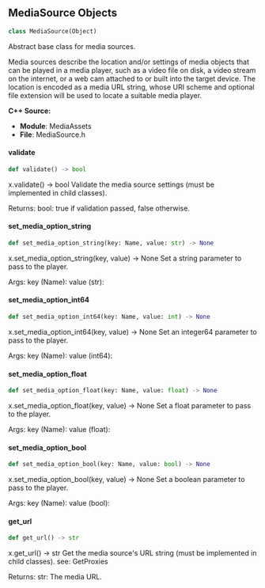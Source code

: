 ## MediaSource Objects

```python
class MediaSource(Object)
```

Abstract base class for media sources.

Media sources describe the location and/or settings of media objects that can
be played in a media player, such as a video file on disk, a video stream on
the internet, or a web cam attached to or built into the target device. The
location is encoded as a media URL string, whose URI scheme and optional file
extension will be used to locate a suitable media player.

**C++ Source:**

- **Module**: MediaAssets
- **File**: MediaSource.h

<a id="unreal.MediaSource.validate"></a>

#### validate

```python
def validate() -> bool
```

x.validate() -> bool
Validate the media source settings (must be implemented in child classes).

Returns:
    bool: true if validation passed, false otherwise.

<a id="unreal.MediaSource.set_media_option_string"></a>

#### set_media_option_string

```python
def set_media_option_string(key: Name, value: str) -> None
```

x.set_media_option_string(key, value) -> None
Set a string parameter to pass to the player.

Args:
    key (Name): 
    value (str):

<a id="unreal.MediaSource.set_media_option_int64"></a>

#### set_media_option_int64

```python
def set_media_option_int64(key: Name, value: int) -> None
```

x.set_media_option_int64(key, value) -> None
Set an integer64 parameter to pass to the player.

Args:
    key (Name): 
    value (int64):

<a id="unreal.MediaSource.set_media_option_float"></a>

#### set_media_option_float

```python
def set_media_option_float(key: Name, value: float) -> None
```

x.set_media_option_float(key, value) -> None
Set a float parameter to pass to the player.

Args:
    key (Name): 
    value (float):

<a id="unreal.MediaSource.set_media_option_bool"></a>

#### set_media_option_bool

```python
def set_media_option_bool(key: Name, value: bool) -> None
```

x.set_media_option_bool(key, value) -> None
Set a boolean parameter to pass to the player.

Args:
    key (Name): 
    value (bool):

<a id="unreal.MediaSource.get_url"></a>

#### get_url

```python
def get_url() -> str
```

x.get_url() -> str
Get the media source's URL string (must be implemented in child classes).
see: GetProxies

Returns:
    str: The media URL.

<a id="unreal.BaseMediaSource"></a>